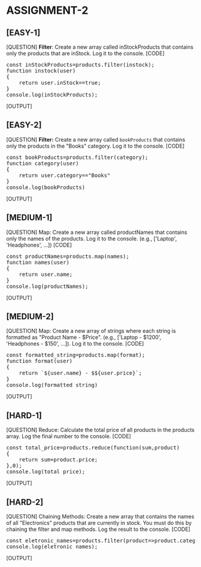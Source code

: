 
# ASSIGNMENT-2

## [EASY-1]
[QUESTION]
**Filter**: Create a new array called inStockProducts that contains only the products that are inStock. Log it to the console.
[CODE]
<pre>
const inStockProducts=products.filter(instock);
function instock(user)
{
    return user.inStock==true;
}
console.log(inStockProducts);
</pre>
[OUTPUT]

## [EASY-2]
[QUESTION]
**Filter:** Create a new array called `bookProducts` that contains only the products in the "Books" category. Log it to the console.
[CODE]
<pre>
const bookProducts=products.filter(category);
function category(user)
{
    return user.category=="Books"
}
console.log(bookProducts)
</pre>
[OUTPUT]


## [MEDIUM-1]
[QUESTION]
Map: Create a new array called productNames that contains only the names of the products. Log it to the console. (e.g., ['Laptop', 'Headphones', ...])
[CODE]
<pre>
const productNames=products.map(names);
function names(user)
{
    return user.name;
}
console.log(productNames);
</pre>
[OUTPUT]


## [MEDIUM-2]
[QUESTION]
Map: Create a new array of strings where each string is formatted as "Product Name - $Price". (e.g., ['Laptop - $1200', 'Headphones - $150', ...]). Log it to the console.
[CODE]
<pre>
const formatted_string=products.map(format);
function format(user)
{
    return `${user.name} - $${user.price}`;
}
console.log(formatted_string)
</pre>
[OUTPUT]


## [HARD-1]
[QUESTION]
Reduce: Calculate the total price of all products in the products array. Log the final number to the console.
[CODE]
<pre>
const total_price=products.reduce(function(sum,product)
{
    return sum+product.price;
},0);
console.log(total_price);
</pre>
[OUTPUT]


## [HARD-2]
[QUESTION]
Chaining Methods: Create a new array that contains the names of all "Electronics" products that are currently in stock. You must do this by chaining the filter and map methods. Log the result to the console.
[CODE]
<pre>
const eletronic_names=products.filter(product=>product.category=="Electronics").map(product=>product.name);
console.log(eletronic_names); 
</pre>
[OUTPUT]
